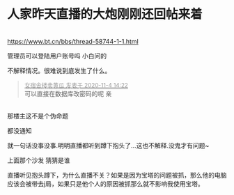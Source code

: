 # 人家昨天直播的大炮刚刚还回帖来着


<img id="aimg_of2ag" onclick="zoom(this, this.src, 0, 0, 0)" class="zoom" src="https://p.pstatp.com/origin/137530001c3071fecfffd" onmouseover="img_onmouseoverfunc(this)" onload="thumbImg(this)" border="0" alt="" /><br />
<br />
<a href="https://www.bt.cn/bbs/thread-58744-1-1.html" target="_blank">https://www.bt.cn/bbs/thread-58744-1-1.html</a>

管理员可以登陆用户账号吗 小白问的

不解释情况。很难说到底发生了什么。

<div class="quote"><blockquote><font size="2"><a href="https://www.hostloc.com/forum.php?mod=redirect&amp;goto=findpost&amp;pid=9401621&amp;ptid=762331" target="_blank"><font color="#999999">女宿舍楼卖黄瓜 发表于 2020-11-4 14:22</font></a></font><br />
可以直接在数据库改密码的呢 亲</blockquote></div><br />
那楼主这不是个伪命题

都没通知<img id="aimg_ZzXP3" onclick="zoom(this, this.src, 0, 0, 0)" class="zoom" src="https://cdn.jsdelivr.net/gh/hishis/forum-master/public/images/patch.gif" onmouseover="img_onmouseoverfunc(this)" onload="thumbImg(this)" border="0" alt="" />

就一句话没事没事.明明直播都听到蹲下抱头了...这也不解释.没鬼才有问题~

上面那个沙发 猜猜是谁

直播听见抱头蹲下，为什么直播不关？如果是因为宝塔的问题被抓，那么他的电脑应该会被带去j局，如果只是他个人的原因被抓那么就不影响我使用宝塔。
